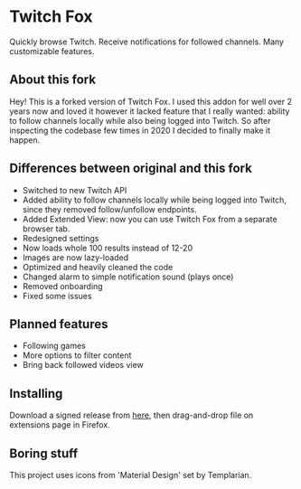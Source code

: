 # Twitch Fox
Quickly browse Twitch. Receive notifications for followed channels. Many customizable features.

## About this fork
Hey! This is a forked version of Twitch Fox. I used this addon for well over 2 years now and loved it however it lacked feature that I really wanted: ability to follow channels locally while also being logged into Twitch. So after inspecting the codebase few times in 2020 I decided to finally make it happen.

## Differences between original and this fork
- Switched to new Twitch API
- Added ability to follow channels locally while being logged into Twitch, since they removed follow/unfollow endpoints.
- Added Extended View: now you can use Twitch Fox from a separate browser tab.
- Redesigned settings
- Now loads whole 100 results instead of 12-20
- Images are now lazy-loaded
- Optimized and heavily cleaned the code
- Changed alarm to simple notification sound (plays once)
- Removed onboarding
- Fixed some issues

## Planned features
- Following games
- More options to filter content
- Bring back followed videos view

## Installing
Download a signed release from [here](https://github.com/kubaska/twitch-fox/releases), then drag-and-drop file on extensions page in Firefox.

## Boring stuff
This project uses icons from 'Material Design' set by Templarian.
